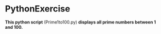 # PythonExercise

**This python script** (Prime1to100.py) **displays all prime numbers between 1 and 100.**
